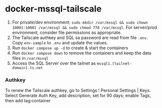 # docker-mssql-tailscale

1. For private/dev environment: `sudo mkdir /var/mssql && sudo chown 10001:10001 /var/mssql && sudo chmod 770 /var/mssql`. For server/prod environment, consider file permissions as appropriate.
1. The Tailscale authkey and SQL sa password are read from file `.env`. Copy `env-sample` to `.env` and update the values.
1. Run `docker compose up -d` to create & start the containers
1. Run `docker compose down` to remove the containers and keep the data files in `/var/mssql`
1. Access the SQL Server over the tailnet as `mssql1.[tailnet-domain].ts.net`

### Authkey

To renew the Tailscale authkey, go to Settings ! Personal Settings | Keys. 
Select Generate Auth Key, add description, set for 90 days; enable Tags, then add tag:container
